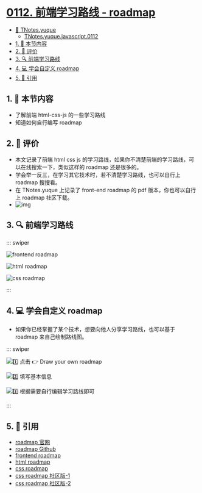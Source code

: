 # [0112. 前端学习路线 - roadmap](https://github.com/tnotesjs/TNotes.javascript/tree/main/notes/0112.%20%E5%89%8D%E7%AB%AF%E5%AD%A6%E4%B9%A0%E8%B7%AF%E7%BA%BF%20-%20roadmap)

<!-- region:toc -->

- [📂 TNotes.yuque](https://www.yuque.com/tdahuyou/tnotes.yuque/)
  - [TNotes.yuque.javascript.0112](https://www.yuque.com/tdahuyou/tnotes.yuque/html-css-js.0112)
- [1. 🎯 本节内容](#1--本节内容)
- [2. 🫧 评价](#2--评价)
- [3. 🔍 前端学习路线](#3--前端学习路线)
- [4. 💻 学会自定义 roadmap](#4--学会自定义-roadmap)
- [5. 🔗 引用](#5--引用)

<!-- endregion:toc -->

## 1. 🎯 本节内容

- 了解前端 html-css-js 的一些学习路线
- 知道如何自行编写 roadmap

## 2. 🫧 评价

- 本文记录了前端 html css js 的学习路线，如果你不清楚前端的学习路线，可以在线搜索一下，类似这样的 roadmap 还是很多的。
- 学会举一反三，在学习其它技术时，若不清楚学习路线，也可以自行上 roadmap 搜搜看。
- 在 TNotes.yuque 上记录了 front-end roadmap 的 pdf 版本，你也可以自行上 roadmap 社区下载。
- ![img](https://cdn.jsdelivr.net/gh/tnotesjs/imgs@main/2025-08-19-15-54-51.png)

## 3. 🔍 前端学习路线

::: swiper

![frontend roadmap](https://cdn.jsdelivr.net/gh/tnotesjs/imgs@main/2025-05-25-13-48-15.png)

![html roadmap](https://cdn.jsdelivr.net/gh/tnotesjs/imgs@main/2025-05-25-13-40-30.png)

![css roadmap](https://cdn.jsdelivr.net/gh/tnotesjs/imgs@main/2025-05-25-13-42-23.png)

:::

## 4. 💻 学会自定义 roadmap

- 如果你已经掌握了某个技术，想要向他人分享学习路线，也可以基于 roadmap 来自己绘制路线图。

::: swiper

![1️⃣ 点击 👉 Draw your own roadmap](https://cdn.jsdelivr.net/gh/tnotesjs/imgs@main/2025-08-19-15-44-39.png)

![2️⃣ 填写基本信息](https://cdn.jsdelivr.net/gh/tnotesjs/imgs@main/2025-08-19-15-47-17.png)

![3️⃣ 根据需要自行编辑学习路线即可](https://cdn.jsdelivr.net/gh/tnotesjs/imgs@main/2025-08-19-15-49-40.png)

:::

## 5. 🔗 引用

- [roadmap 官网][1]
- [roadmap Github][2]
- [frontend roadmap][3]
- [html roadmap][4]
- [css roadmap][5]
- [css roadmap 社区版-1][6]
- [css roadmap 社区版-2][7]

[1]: https://roadmap.sh
[2]: https://github.com/kamranahmedse/developer-roadmap
[3]: https://roadmap.sh/frontend
[4]: https://www.tutorialspoint.com/html/html_roadmap.htm
[5]: https://www.tutorialspoint.com/css/css_roadmap.htm
[6]: https://roadmap.sh/r/css-pbthg
[7]: https://roadmap.sh/r/css-6nqag
